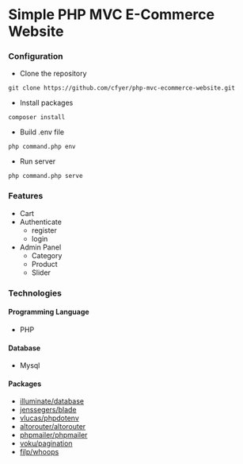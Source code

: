 # Simple PHP MVC E-Commerce Website

### Configuration
- Clone the repository
```
git clone https://github.com/cfyer/php-mvc-ecommerce-website.git
```

- Install packages
```
composer install
```

- Build .env file
```
php command.php env
```

- Run server
```
php command.php serve
```

### Features
- Cart
- Authenticate 
  - register
  - login
- Admin Panel
  - Category
  - Product
  - Slider

### Technologies
#### Programming Language
- PHP
#### Database
- Mysql
#### Packages
- <a href="https://github.com/illuminate/database">illuminate/database</a>
- <a href="https://github.com/jenssegers/blade">jenssegers/blade</a>
- <a href="https://github.com/vlucas/phpdotenv">vlucas/phpdotenv</a>
- <a href="https://github.com/dannyvankooten/AltoRouter">altorouter/altorouter</a>
- <a href="https://github.com/PHPMailer/PHPMailer">phpmailer/phpmailer</a>
- <a href="https://github.com/voku/pagination">voku/pagination</a>
- <a href="https://github.com/filp/whoops">filp/whoops</a>